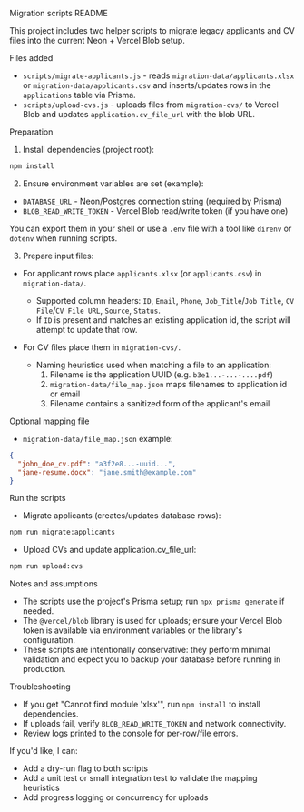 Migration scripts README

This project includes two helper scripts to migrate legacy applicants and CV files into the current Neon + Vercel Blob setup.

Files added
- `scripts/migrate-applicants.js` - reads `migration-data/applicants.xlsx` or `migration-data/applicants.csv` and inserts/updates rows in the `applications` table via Prisma.
- `scripts/upload-cvs.js` - uploads files from `migration-cvs/` to Vercel Blob and updates `application.cv_file_url` with the blob URL.

Preparation
1. Install dependencies (project root):

```bash
npm install
```

2. Ensure environment variables are set (example):

- `DATABASE_URL` - Neon/Postgres connection string (required by Prisma)
- `BLOB_READ_WRITE_TOKEN` - Vercel Blob read/write token (if you have one)

You can export them in your shell or use a `.env` file with a tool like `direnv` or `dotenv` when running scripts.

3. Prepare input files:

- For applicant rows place `applicants.xlsx` (or `applicants.csv`) in `migration-data/`.
  - Supported column headers: `ID`, `Email`, `Phone`, `Job_Title`/`Job Title`, `CV File`/`CV File URL`, `Source`, `Status`.
  - If `ID` is present and matches an existing application id, the script will attempt to update that row.

- For CV files place them in `migration-cvs/`.
  - Naming heuristics used when matching a file to an application:
    1. Filename is the application UUID (e.g. `b3e1...-...-....pdf`)
    2. `migration-data/file_map.json` maps filenames to application id or email
    3. Filename contains a sanitized form of the applicant's email

Optional mapping file
- `migration-data/file_map.json` example:

```json
{
  "john_doe_cv.pdf": "a3f2e8...-uuid...",
  "jane-resume.docx": "jane.smith@example.com"
}
```

Run the scripts

- Migrate applicants (creates/updates database rows):

```bash
npm run migrate:applicants
```

- Upload CVs and update application.cv_file_url:

```bash
npm run upload:cvs
```

Notes and assumptions
- The scripts use the project's Prisma setup; run `npx prisma generate` if needed.
- The `@vercel/blob` library is used for uploads; ensure your Vercel Blob token is available via environment variables or the library's configuration.
- These scripts are intentionally conservative: they perform minimal validation and expect you to backup your database before running in production.

Troubleshooting
- If you get "Cannot find module 'xlsx'", run `npm install` to install dependencies.
- If uploads fail, verify `BLOB_READ_WRITE_TOKEN` and network connectivity.
- Review logs printed to the console for per-row/file errors.

If you'd like, I can:
- Add a dry-run flag to both scripts
- Add a unit test or small integration test to validate the mapping heuristics
- Add progress logging or concurrency for uploads

